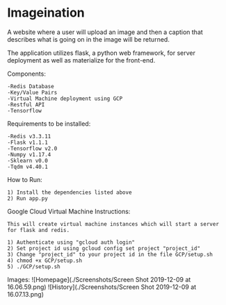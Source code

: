 # Imageination

A website where a user will upload an image and then a caption that describes what is going on in the image will be returned.

The application utilizes flask, a python web framework, for server deployment as well as materialize for the front-end.

Components:

    -Redis Database
    -Key/Value Pairs
    -Virtual Machine deployment using GCP
    -Restful API
    -Tensorflow
Requirements to be installed:

    -Redis v3.3.11
    -Flask v1.1.1
    -Tensorflow v2.0
    -Numpy v1.17.4
    -Sklearn v0.0
    -Tqdm v4.40.1
How to Run:

    1) Install the dependencies listed above
    2) Run app.py
    
Google Cloud Virtual Machine Instructions:
    
    This will create virtual machine instances which will start a server for flask and redis.
    
    1) Authenticate using "gcloud auth login"
    2) Set project id using gcloud config set project "project_id"
    3) Change "project_id" to your project id in the file GCP/setup.sh
    4) chmod +x GCP/setup.sh
    5) ./GCP/setup.sh

Images:
![Homepage](./Screenshots/Screen Shot 2019-12-09 at 16.06.59.png)
![History](./Screenshots/Screen Shot 2019-12-09 at 16.07.13.png)